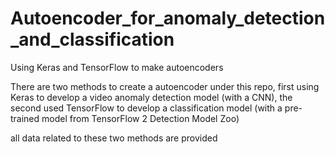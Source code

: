 # Autoencoder_for_anomaly_detection_and_classification
Using Keras and TensorFlow to make autoencoders

There are two methods to create a autoencoder under this repo, 
first using Keras to develop a video anomaly detection model (with a CNN),
the second used TensorFlow to develop a classification model (with a pre-trained model from TensorFlow 2 Detection Model Zoo)

all data related to these two methods are provided

